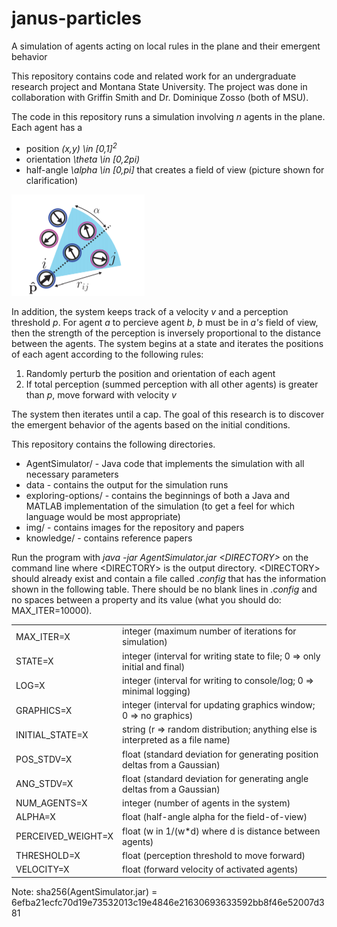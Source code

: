 # janus-particles
A simulation of agents acting on local rules in the plane and their emergent behavior

This repository contains code and related work for an undergraduate research project and Montana State University.
The project was done in collaboration with Griffin Smith and Dr. Dominique Zosso (both of MSU).

The code in this repository runs a simulation involving *n* agents in the plane.
Each agent has a
 * position *(x,y) \in [0,1]<sup>2</sup>* 
 * orientation *\theta \in [0,2pi)*
 * half-angle *\alpha \in [0,pi]* that creates a field of view (picture shown for clarification)

![Image of alpha](img/alpha.png)

In addition, the system keeps track of a velocity *v* and a perception threshold *p*.
For agent *a* to percieve agent *b*, *b* must be in *a's* field of view, then the strength of the perception is inversely proportional to the distance between the agents.
The system begins at a state and iterates the positions of each agent according to the following rules:
 1. Randomly perturb the position and orientation of each agent
 1. If total perception (summed perception with all other agents) is greater than *p*, move forward with velocity *v*
 
The system then iterates until a cap.
The goal of this research is to discover the emergent behavior of the agents based on the initial conditions.

This repository contains the following directories.
 * AgentSimulator/ - Java code that implements the simulation with all necessary parameters
 * data - contains the output for the simulation runs
 * exploring-options/ - contains the beginnings of both a Java and MATLAB implementation of the simulation (to get a feel for which language would be most appropriate)
 * img/ - contains images for the repository and papers
 * knowledge/ - contains reference papers
 
Run the program with *java -jar AgentSimulator.jar \<DIRECTORY\>* on the command line where \<DIRECTORY\> is the output directory.
\<DIRECTORY\> should already exist and contain a file called *.config* that has the information shown in the following table.
There should be no blank lines in *.config* and no spaces between a property and its value (what you should do: MAX_ITER=10000).
 
|                      |                                                                                |
|----------------------|--------------------------------------------------------------------------------|
|MAX_ITER=X            |integer (maximum number of iterations for simulation)                           |
|STATE=X               |integer (interval for writing state to file; 0 => only initial and final)       |
|LOG=X                 |integer (interval for writing to console/log; 0 => minimal logging)             |
|GRAPHICS=X            |integer (interval for updating graphics window; 0 => no graphics)               |
|INITIAL_STATE=X       |string  (r => random distribution; anything else is interpreted as a file name) |
|POS_STDV=X            |float   (standard deviation for generating position deltas from a Gaussian)     |
|ANG_STDV=X            |float   (standard deviation for generating angle deltas from a Gaussian)        |
|NUM_AGENTS=X          |integer (number of agents in the system)                                        |
|ALPHA=X                 |float   (half-angle alpha for the field-of-view)                                | 
|PERCEIVED_WEIGHT=X    |float   (w in 1/(w\*d) where d is distance between agents)                      |
|THRESHOLD=X           |float   (perception threshold to move forward)                                  |
|VELOCITY=X            |float   (forward velocity of activated agents)                                  |

Note: sha256(AgentSimulator.jar) = 6efba21ecfc70d19e73532013c19e4846e21630693633592bb8f46e52007d381
